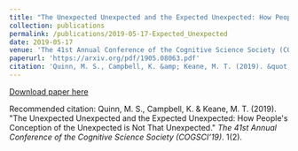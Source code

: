 ```yaml
---
title: "The Unexpected Unexpected and the Expected Unexpected: How People's Conception of the Unexpected is Not That Unexpected."
collection: publications
permalink: /publications/2019-05-17-Expected_Unexpected
date: 2019-05-17
venue: 'The 41st Annual Conference of the Cognitive Science Society (COGSCI’19)'
paperurl: 'https://arxiv.org/pdf/1905.08063.pdf'
citation: 'Quinn, M. S., Campbell, K. &amp; Keane, M. T. (2019). &quot;The Unexpected Unexpected and the Expected Unexpected: How People&apos;s Conception of the Unexpected is Not That Unexpected.&quot; <i>The 41st Annual Conference of the Cognitive Science Society (COGSCI’19)</i>. 1(2).'
---
```


<a href='https://arxiv.org/pdf/1905.08063.pdf'>Download paper here</a>

Recommended citation: Quinn, M. S., Campbell, K. & Keane, M. T. (2019). "The Unexpected Unexpected and the Expected Unexpected: How People's Conception of the Unexpected is Not That Unexpected." <i>The 41st Annual Conference of the Cognitive Science Society (COGSCI’19)</i>. 1(2).
